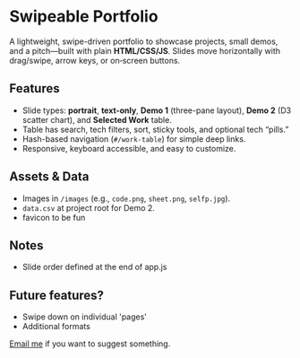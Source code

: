 # Swipeable Portfolio

A lightweight, swipe-driven portfolio to showcase projects, small demos, and a pitch—built with plain **HTML/CSS/JS**. Slides move horizontally with drag/swipe, arrow keys, or on‑screen buttons.

## Features
- Slide types: **portrait**, **text-only**, **Demo 1** (three-pane layout), **Demo 2** (D3 scatter chart), and **Selected Work** table.
- Table has search, tech filters, sort, sticky tools, and optional tech “pills.”
- Hash-based navigation (`#/work-table`) for simple deep links.
- Responsive, keyboard accessible, and easy to customize.

## Assets & Data
- Images in `/images` (e.g., `code.png`, `sheet.png`, `selfp.jpg`).
- `data.csv` at project root for Demo 2.
- favicon to be fun 

## Notes
- Slide order defined at the end of app.js

## Future features? 
- Swipe down on individual 'pages'
- Additional formats

[Email me](mailto:drew.jay.adams@gmail.com) if you want to suggest something. 
